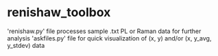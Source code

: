 # renishaw_toolbox

'renishaw.py' file processes sample .txt PL or Raman data for further analysis
'askfiles.py' file for quick visualization of (x, y) and/or (x, y_avg, y_stdev) data

